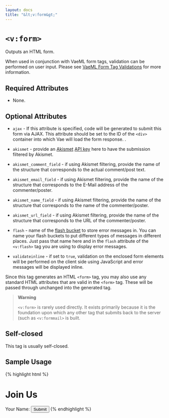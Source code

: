 ```yaml
---
layout: docs
title: "&lt;v:form&gt;"
---
```


# `<v:form>`

Outputs an HTML form.

When used in conjunction with VaeML form tags, validation can be
performed on user input. Please see [VaeML Form Tag
Validations](/vaeml_form_validation/) for more information.

## Required Attributes

-   None.

## Optional Attributes

-   `ajax` - If this attribute is specified, code will be generated to
    submit this form via AJAX. This attribute should be set to the ID of
    the `<div>` container into which Vae will load the form response. .

-   `akismet` - provide an [Akismet](http://akismet.com/) [API
    key](http://akismet.com/personal/) here to have the submission
    filtered by Akismet.

-   `akismet_comment_field` - if using Akismet filtering, provide the
    name of the structure that corresponds to the actual
    comment/post text.

-   `akismet_email_field` - if using Akismet filtering, provide the name
    of the structure that corresponds to the E-Mail address of
    the commenter/poster.

-   `akismet_name_field` - if using Akismet filtering, provide the name
    of the structure that corresponds to the name of
    the commenter/poster.

-   `akismet_url_field` - if using Akismet filtering, provide the name
    of the structure that corresponds to the URL of
    the commenter/poster.

-   `flash` - name of the [flash bucket](/v_flash/) to store error
    messages in. You can name your flash buckets to put different types
    of messages in different places. Just pass that name here and in the
    `flash` attribute of the `<v:flash>` tag you are using to display
    error messages.

-   `validateinline` - if set to `true`, validation on the enclosed form
    elements will be performed on the client side using JavaScript and
    error messages will be displayed inline.

Since this tag generates an HTML `<form>` tag, you may also use any
standard HTML attributes that are valid in the `<form>` tag. These will
be passed through unchanged into the generated tag.

> **Warning**
>
> `<v:form>` is rarely used directly. It exists primarily because it is
> the foundation upon which any other tag that submits back to the
> server (such as `<v:formmail>` is built.

## Self-closed

This tag is usually self-closed.

## Sample Usage

{% highlight html %}
<h1>Join Us</h1>
<v:form action="/signup.php" ajax="signupArea">
  Your Name: <v:text_field name="Name" />
  <input type="submit" />
</v:form>
{% endhighlight %}
